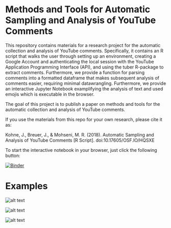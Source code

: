 # Methods and Tools for Automatic Sampling and Analysis of YouTube Comments

This repository contains materials for a research project for the automatic collection and analysis of YouTube comments.
Specifically, it contains an R script that walks the user through setting up an environment, creating a Google Account and authenticating the local session with the YouTube Application Programming Interface (API), and using the tuber R-package to extract comments. Furthermore, we provide a function for parsing comments into a formatted dataframe that makes subsequent analysis of comments easier, requiring minimal datawrangling. Furthermore, we provide an interactive Jupyter Notebook examplifying the analysis of text and used emojis which is executable in the browser.

The goal of this project is to publish a paper on methods and tools for the automatic collection and analysis of YouTube comments.

If you use the materials from this repo for your own research, please cite it as:

Kohne, J., Breuer, J., & Mohseni, M. R. (2018). Automatic Sampling and Analysis of YouTube Comments [R Script]. doi:10.17605/OSF.IO/HQSXE

To start the interactive notebook in your browser, just click the following button:

[![Binder](https://notebooks.gesis.org/binder/badge.svg)](https://notebooks.gesis.org/binder/v2/gh/JuKo007/YoutubeScrapingEmojis/UpdatedScript)


# Examples

![alt text](https://github.com/JuKo007/YoutubeScrapingEmojis/blob/UpdatedScript/Output/CommentsOvertime.png)

![alt text](https://github.com/JuKo007/YoutubeScrapingEmojis/blob/UpdatedScript/Output/MostFrequentWords.png)

![alt text](https://github.com/JuKo007/YoutubeScrapingEmojis/blob/UpdatedScript/Output/Top10Emoji.png)

